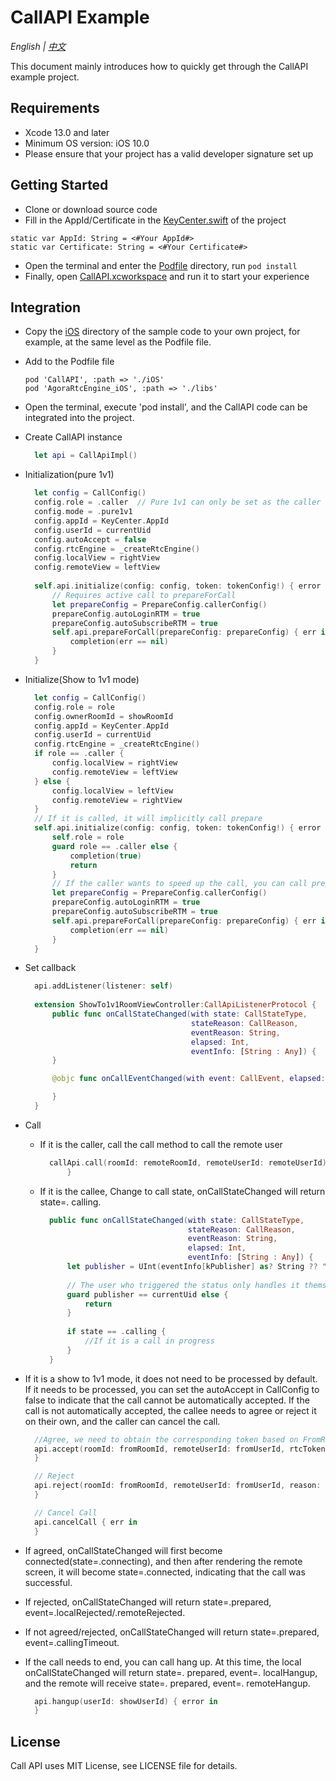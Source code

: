 # CallAPI Example

*English | [中文](README_zh.md)*

This document mainly introduces how to quickly get through the CallAPI example project.

## Requirements
- Xcode 13.0 and later
- Minimum OS version: iOS 10.0
- Please ensure that your project has a valid developer signature set up

## Getting Started

- Clone or download source code
- Fill in the AppId/Certificate in the [KeyCenter.swift](Example/CallAPI/KeyCenter.swift) of the project
```
static var AppId: String = <#Your AppId#>
static var Certificate: String = <#Your Certificate#>
```
- Open the terminal and enter the [Podfile](Example/Podfile) directory, run `pod install`
- Finally, open [CallAPI.xcworkspace](Example/CallAPI.xcworkspace) and run it to start your experience
  
## Integration

- Copy the [iOS](iOS) directory of the sample code to your own project, for example, at the same level as the Podfile file.


- Add to the Podfile file
  ```
  pod 'CallAPI', :path => './iOS'
  pod 'AgoraRtcEngine_iOS', :path => './libs'
  ```
- Open the terminal, execute 'pod install', and the CallAPI code can be integrated into the project.
- Create CallAPI instance
  ```swift
    let api = CallApiImpl()
  ```
- Initialization(pure 1v1)
  ```swift
    let config = CallConfig()
    config.role = .caller  // Pure 1v1 can only be set as the caller
    config.mode = .pure1v1
    config.appId = KeyCenter.AppId
    config.userId = currentUid
    config.autoAccept = false
    config.rtcEngine = _createRtcEngine()
    config.localView = rightView
    config.remoteView = leftView
        
    self.api.initialize(config: config, token: tokenConfig!) { error in
        // Requires active call to prepareForCall
        let prepareConfig = PrepareConfig.callerConfig()
        prepareConfig.autoLoginRTM = true
        prepareConfig.autoSubscribeRTM = true
        self.api.prepareForCall(prepareConfig: prepareConfig) { err in
            completion(err == nil)
        }
    }
  ```
- Initialize(Show to 1v1 mode)
  ```swift
    let config = CallConfig()
    config.role = role
    config.ownerRoomId = showRoomId
    config.appId = KeyCenter.AppId
    config.userId = currentUid
    config.rtcEngine = _createRtcEngine()
    if role == .caller {
        config.localView = rightView
        config.remoteView = leftView
    } else {
        config.localView = leftView
        config.remoteView = rightView
    }
    // If it is called, it will implicitly call prepare
    self.api.initialize(config: config, token: tokenConfig!) { error in
        self.role = role
        guard role == .caller else {
            completion(true)
            return
        }
        // If the caller wants to speed up the call, you can call prepare after init is complete
        let prepareConfig = PrepareConfig.callerConfig()
        prepareConfig.autoLoginRTM = true
        prepareConfig.autoSubscribeRTM = true
        self.api.prepareForCall(prepareConfig: prepareConfig) { err in
            completion(err == nil)
        }
    }
  ```

- Set callback
  ```swift
    api.addListener(listener: self)
    
    extension ShowTo1v1RoomViewController:CallApiListenerProtocol {
        public func onCallStateChanged(with state: CallStateType,
                                       stateReason: CallReason,
                                       eventReason: String,
                                       elapsed: Int,
                                       eventInfo: [String : Any]) {
        }

        @objc func onCallEventChanged(with event: CallEvent, elapsed: Int) {

        }
    }
  ```
- Call
  - If it is the caller, call the call method to call the remote user
    ```swift
      callApi.call(roomId: remoteRoomId, remoteUserId: remoteUserId) { err in
          }
    ```
  - If it is the callee, Change to call state, onCallStateChanged will return state=. calling.
    ```swift
      public func onCallStateChanged(with state: CallStateType,
                                     stateReason: CallReason,
                                     eventReason: String,
                                     elapsed: Int,
                                     eventInfo: [String : Any]) {
          let publisher = UInt(eventInfo[kPublisher] as? String ?? "") ?? currentUid
          
          // The user who triggered the status only handles it themselves
          guard publisher == currentUid else {
              return
          }
          
          if state == .calling {
              //If it is a call in progress
          }
      }
    ```
- If it is a show to 1v1 mode, it does not need to be processed by default. If it needs to be processed, you can set the autoAccept in CallConfig to false to indicate that the call cannot be automatically accepted. If the call is not automatically accepted, the callee needs to agree or reject it on their own, and the caller can cancel the call.
  ```swift
    //Agree, we need to obtain the corresponding token based on FromRoomId
    api.accept(roomId: fromRoomId, remoteUserId: fromUserId, rtcToken: rtcToken) { err in
    }

    // Reject
    api.reject(roomId: fromRoomId, remoteUserId: fromUserId, reason: "reject by user") { err in
    }

    // Cancel Call
    api.cancelCall { err in
    }
  ```
- If agreed, onCallStateChanged will first become connected(state=.connecting), and then after rendering the remote screen, it will become state=.connected, indicating that the call was successful.
- If rejected, onCallStateChanged will return state=.prepared, event=.localRejected/.remoteRejected.
- If not agreed/rejected, onCallStateChanged will return state=.prepared, event=.callingTimeout.
- If the call needs to end, you can call hang up. At this time, the local onCallStateChanged will return state=. prepared, event=. localHangup, and the remote will receive state=. prepared, event=. remoteHangup.
  ```swift
    api.hangup(userId: showUserId) { error in
    }
  ```
## License

Call API uses MIT License, see LICENSE file for details.